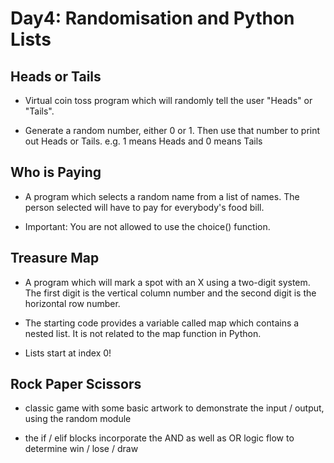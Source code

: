 # Day4: Randomisation and Python Lists

## Heads or Tails

* Virtual coin toss program which will randomly tell the user "Heads" or "Tails".

* Generate a random number, either 0 or 1. Then use that number to print out Heads or Tails. e.g. 1 means Heads and 0 means Tails

## Who is Paying

* A program which selects a random name from a list of names. The person selected will have to pay for everybody's food bill.

* Important: You are not allowed to use the choice() function.

## Treasure Map

* A program which will mark a spot with an X using a two-digit system. The first digit is the vertical column number and the second digit is the horizontal row number.

* The starting code provides a variable called map which contains a nested list. It is not related to the map function in Python.

* Lists start at index 0!

## Rock Paper Scissors

* classic game with some basic artwork to demonstrate the input / output, using the random module

* the if / elif blocks incorporate the AND as well as OR logic flow to determine win / lose / draw